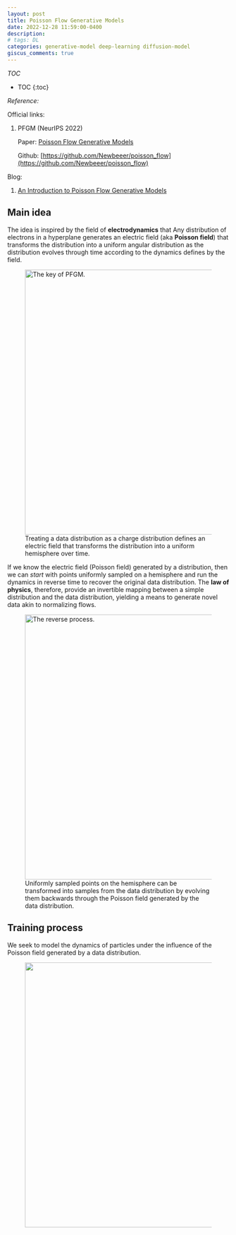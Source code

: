 ```yaml
---
layout: post
title: Poisson Flow Generative Models
date: 2022-12-28 11:59:00-0400
description:
# tags: DL
categories: generative-model deep-learning diffusion-model
giscus_comments: true
---
```

*TOC*

* TOC
{:toc}

*Reference:*

Official links:

1. PFGM (NeurIPS 2022)

   Paper: [Poisson Flow Generative Models](https://arxiv.org/pdf/2209.11178.pdf)

   Github: [https://github.com/Newbeeer/poisson_flow](https://github.com/Newbeeer/poisson_flow)

Blog:

   1. [An Introduction to Poisson Flow Generative Models](https://www.assemblyai.com/blog/an-introduction-to-poisson-flow-generative-models/)

## Main idea

The idea is inspired by the field of **electrodynamics** that Any distribution of electrons in a hyperplane generates an electric field (aka **Poisson field**) that transforms the distribution into a uniform angular distribution as the distribution evolves through time according to the dynamics defines by the field.

<figure>
<img src="https://www.assemblyai.com/blog/content/images/2022/10/PFGM_evolution-1.png" alt="The key of PFGM." width="600pt"/>
<figcaption>Treating a data distribution as a charge distribution defines an electric field that transforms the distribution into a uniform hemisphere over time.</figcaption>
</figure>

If we know the electric field (Poisson field) generated by a distribution, then we can *start* with points uniformly sampled on a hemisphere and run the dynamics in reverse time to recover the original data distribution. The **law of physics**, therefore, provide an invertible mapping between a simple distribution and the data distribution, yielding a means to generate novel data akin to normalizing flows.

<figure>
<img src="https://www.assemblyai.com/blog/content/images/size/w1000/2022/10/dog_reverse_time.png" alt="The reverse process." width="600pt"/>
<figcaption>
Uniformly sampled points on the hemisphere can be transformed into samples from the data distribution by evolving them backwards through the Poisson field generated by the data distribution.
</figcaption>
</figure>
<!-- , which is said to be $$10 - 20$$ times faster than [Diffusion Models]({% post_url 2022-12-14-Diffusion-models %}) on image generation tasks, with comparable performance. -->

## Training process

We seek to model the dynamics of particles under the influence of the Poisson field generated by a data distribution.

<figure>
<img src="https://www.assemblyai.com/blog/content/images/2022/10/PFGM.gif" alt="" width="600pt"/>
<figcaption>
</figcaption>
</figure>

